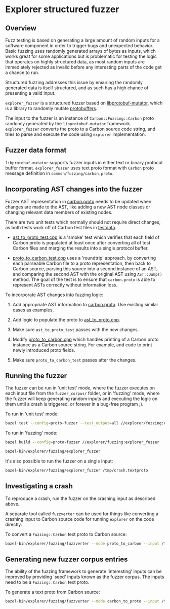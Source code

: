 # Explorer structured fuzzer

<!--
Part of the Carbon Language project, under the Apache License v2.0 with LLVM
Exceptions. See /LICENSE for license information.
SPDX-License-Identifier: Apache-2.0 WITH LLVM-exception
-->

## Overview

Fuzz testing is based on generating a large amount of random inputs for a
software component in order to trigger bugs and unexpected behavior. Basic
fuzzing uses randomly generated arrays of bytes as inputs, which works great for
some applications but is problematic for testing the logic that operates on
highly structured data, as most random inputs are immediately rejected as
invalid before any interesting parts of the code get a chance to run.

Structured fuzzing addresses this issue by ensuring the randomly generated data
is itself structured, and as such has a high chance of presenting a valid input.

`explorer_fuzzer` is a structured fuzzer based on
[libprotobuf-mutator](https://github.com/google/libprotobuf-mutator), which is a
library to randomly mutate
[protobuffers](https://github.com/protocolbuffers/protobuf).

The input to the fuzzer is an instance of `Carbon::Fuzzing::Carbon` proto
randomly generated by the `libprotobuf-mutator` framework. `explorer_fuzzer`
converts the proto to a Carbon source code string, and tries to parse and
execute the code using `explorer` implementation.

## Fuzzer data format

`libprotobuf-mutator` supports fuzzer inputs in either text or binary protocol
buffer format. `explorer_fuzzer` uses text proto format with `Carbon` proto
message definition in `common/fuzzing/carbon.proto`.

## Incorporating AST changes into the fuzzer

Fuzzer AST representation in
[carbon.proto](https://github.com/carbon-language/carbon-lang/blob/trunk/common/fuzzing/carbon.proto)
needs to be updated when changes are made to the AST, like adding a new AST node
classes or changing relevant data members of existing nodes.

There are two unit tests which normally should not require direct changes, as
both tests work off of Carbon test files in
[testdata](https://github.com/carbon-language/carbon-lang/tree/trunk/explorer/testdata).

-   [ast_to_proto_test.cpp](https://github.com/carbon-language/carbon-lang/blob/trunk/explorer/fuzzing/ast_to_proto_test.cpp)
    is a 'smoke' test which verifies that each field of Carbon proto is
    populated at least once after converting all of test Carbon files and
    merging the results into a single protocol buffer.

-   [proto_to_carbon_test.cpp](https://github.com/carbon-language/carbon-lang/blob/trunk/explorer/fuzzing/proto_to_carbon_test.cpp)
    uses a 'roundtrip' approach, by converting each parseable Carbon file to a
    proto representation, then back to Carbon source, parsing this source into a
    second instance of an AST, and comparing the second AST with the original
    AST using `AST::Dump()` method. The goal of the test is to ensure that
    `carbon.proto` is able to represent ASTs correctly without information loss.

To incorporate AST changes into fuzzing logic:

1. Add appropriate AST information to
   [carbon.proto](https://github.com/carbon-language/carbon-lang/blob/trunk/common/fuzzing/carbon.proto).
   Use existing similar cases as examples.

1. Add logic to populate the proto to
   [ast_to_proto.cpp](https://github.com/carbon-language/carbon-lang/blob/trunk/explorer/fuzzing/ast_to_proto.cpp).

1. Make sure `ast_to_proto_test` passes with the new changes.

1. Modify
   [proto_to_carbon.cpp](https://github.com/carbon-language/carbon-lang/blob/trunk/common/fuzzing/proto_to_carbon.cpp)
   which handles printing of a Carbon proto instance as a Carbon source string.
   For example, and code to print newly introduced proto fields.

1. Make sure `proto_to_carbon_test` passes after the changes.

## Running the fuzzer

The fuzzer can be run in 'unit test' mode, where the fuzzer executes on each
input file from the `fuzzer_corpus/` folder, or in 'fuzzing' mode, where the
fuzzer will keep generating random inputs and executing the logic on them until
a crash is triggered, or forever in a bug-free program ;).

To run in 'unit test' mode:

```bash
bazel test --config=proto-fuzzer --test_output=all //explorer/fuzzing:explorer_fuzzer
```

To run in 'fuzzing' mode:

```bash
bazel build --config=proto-fuzzer //explorer/fuzzing:explorer_fuzzer

bazel-bin/explorer/fuzzing/explorer_fuzzer
```

It's also possible to run the fuzzer on a single input:

```bash
bazel-bin/explorer/fuzzing/explorer_fuzzer /tmp/crash.textproto
```

## Investigating a crash

To reproduce a crash, run the fuzzer on the crashing input as described above.

A separate tool called `fuzzverter` can be used for things like converting a
crashing input to Carbon source code for running `explorer` on the code
directly.

To convert a `Fuzzing::Carbon` text proto to Carbon source:

```bash
bazel-bin/explorer/fuzzing/fuzzverter --mode proto_to_carbon --input /tmp/crash.textproto
```

## Generating new fuzzer corpus entries

The ability of the fuzzing framework to generate 'interesting' inputs can be
improved by providing 'seed' inputs known as the fuzzer corpus. The inputs need
to be a `Fuzzing::Carbon` text proto.

To generate a text proto from Carbon source:

```bash
bazel-bin/explorer/fuzzing/fuzzverter --mode carbon_to_proto --input /tmp/crash.carbon --output /tmp/crash.textproto
```
